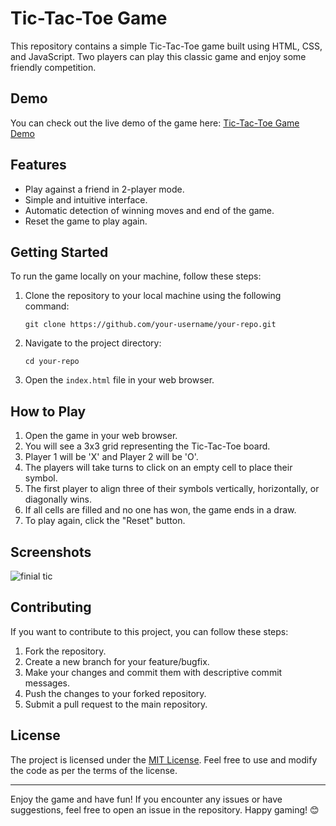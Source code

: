 # Tic-Tac-Toe Game

This repository contains a simple Tic-Tac-Toe game built using HTML, CSS, and JavaScript. Two players can play this classic game and enjoy some friendly competition.


## Demo

You can check out the live demo of the game here: [Tic-Tac-Toe Game Demo](https://your-demo-link.com)

## Features

- Play against a friend in 2-player mode.
- Simple and intuitive interface.
- Automatic detection of winning moves and end of the game.
- Reset the game to play again.

## Getting Started

To run the game locally on your machine, follow these steps:

1. Clone the repository to your local machine using the following command:
   ```
   git clone https://github.com/your-username/your-repo.git
   ```

2. Navigate to the project directory:
   ```
   cd your-repo
   ```

3. Open the `index.html` file in your web browser.

## How to Play

1. Open the game in your web browser.
2. You will see a 3x3 grid representing the Tic-Tac-Toe board.
3. Player 1 will be 'X' and Player 2 will be 'O'.
4. The players will take turns to click on an empty cell to place their symbol.
5. The first player to align three of their symbols vertically, horizontally, or diagonally wins.
6. If all cells are filled and no one has won, the game ends in a draw.
7. To play again, click the "Reset" button.

## Screenshots
![finial tic](https://github.com/Md-abdul/Tic-Tac-Toe-Game/assets/112768514/a035dd59-215c-41b3-a72b-56e81537acbf)

## Contributing

If you want to contribute to this project, you can follow these steps:

1. Fork the repository.
2. Create a new branch for your feature/bugfix.
3. Make your changes and commit them with descriptive commit messages.
4. Push the changes to your forked repository.
5. Submit a pull request to the main repository.

## License

The project is licensed under the [MIT License](https://opensource.org/licenses/MIT). Feel free to use and modify the code as per the terms of the license.

---

Enjoy the game and have fun! If you encounter any issues or have suggestions, feel free to open an issue in the repository. Happy gaming! 😊
